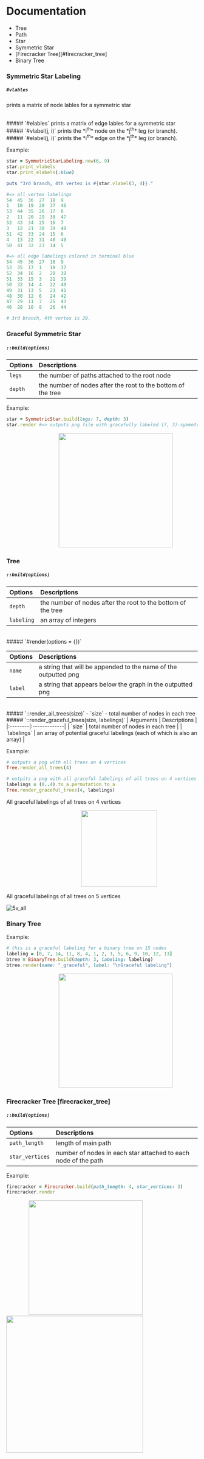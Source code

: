 # Documentation

- Tree
- Path
- Star
- Symmetric Star
- [Firecracker Tree][#firecracker_tree]
- Binary Tree

### Symmetric Star Labeling

##### `#vlables`
prints a matrix of node lables for a symmetric star

<br>
##### `#elables`
prints a matrix of edge lables for a symmetric star

<br>
##### `#vlabel(j, i)`
prints the *i<sup>th</sup>* node on the *j<sup>th</sup>* leg (or branch).

<br>
##### `#elabel(j, i)`
prints the *i<sup>th</sup>* edge on the *j<sup>th</sup>* leg (or branch).

<!-- | Methods | Outpits |
|:--------|:-------------|
| `#vlables` | prints a matrix of node lables for a symmetric star |
| `#elables` | prints a matrix of edge lables for a symmetric star |
| `#vlabel(j, i)` | prints the *ith* node on the *jth* leg (or branch). |
| `#elabel(j, i)` | prints the *ith* edge on the *jth* leg (or branch). | -->

Example:

```ruby
star = SymmetricStarLabeling.new(6, 9)
star.print_vlabels
star.print_elabels(:blue)

puts "3rd branch, 4th vertex is #{star.vlabel(3, 4)}."

#=> all vertex labelings
54	45	36	27	18	9
1	10	19	28	37	46
53	44	35	26	17	8
2	11	20	29	38	47
52	43	34	25	16	7
3	12	21	30	39	48
51	42	33	24	15	6
4	13	22	31	40	49
50	41	32	23	14	5

#=> all edge labelings colored in terminal blue
54	45	36	27	18	9
53	35	17	1	19	37
52	34	16	2	20	38
51	33	15	3	21	39
50	32	14	4	22	40
49	31	13	5	23	41
48	30	12	6	24	42
47	29	11	7	25	43
46	28	10	8	26	44

# 3rd branch, 4th vertex is 20.
```

### Graceful Symmetric Star

##### `::build(options)`

| Options | Descriptions |
|:--------|:-------------|
| `legs` | the number of paths attached to the root node |
| `depth` | the number of nodes after the root to the bottom of the tree |

Example:

```ruby
star = SymmetricStar.build(legs: 7, depth: 3)
star.render #=> outputs png file with gracefully labeled (7, 3)-symmetric star
```

&nbsp;&nbsp;&nbsp;&nbsp;&nbsp;&nbsp;&nbsp;&nbsp;&nbsp;&nbsp;&nbsp;&nbsp;&nbsp;&nbsp;&nbsp;&nbsp;&nbsp;&nbsp;&nbsp;&nbsp;&nbsp;&nbsp;&nbsp;&nbsp;&nbsp;&nbsp;&nbsp;&nbsp;&nbsp;&nbsp;&nbsp;&nbsp;&nbsp;&nbsp;&nbsp;<img src="graph_images/73_symmetric_star.png" width="300">

### Tree

##### `::build(options)`

| Options | Descriptions |
|:--------|:-------------|
|`depth` | the number of nodes after the root to the bottom of the tree |
|`labeling` | an array of integers |

<br>
##### `#render(options = {})`

| Options | Descriptions |
|:--------|:-------------|
| `name` | a string that will be appended to the name of the outputted png |
| `label` | a string that appears below the graph in the outputted png |

<br>
##### `::render_all_trees(size)`
- `size` - total number of nodes in each tree

<br>
##### `::render_graceful_trees(size, labelings)`
| Arguments | Descriptions |
|:--------|:-------------|
| `size` | total number of nodes in each tree |
| `labelings` | an array of potential graceful labelings (each of which is also an array) |

Example:

```ruby
# outputs a png with all trees on 4 vertices
Tree.render_all_trees(4)

# outpits a png with all graceful labelings of all trees on 4 vertices
labelings = (0..4).to_a.permutation.to_a
Tree.render_graceful_trees(4, labelings)
```

All graceful labelings of all trees on 4 vertices

&nbsp;&nbsp;&nbsp;&nbsp;&nbsp;&nbsp;&nbsp;&nbsp;&nbsp;&nbsp;&nbsp;&nbsp;&nbsp;&nbsp;&nbsp;&nbsp;&nbsp;&nbsp;&nbsp;&nbsp;&nbsp;&nbsp;&nbsp;&nbsp;&nbsp;&nbsp;&nbsp;&nbsp;&nbsp;&nbsp;&nbsp;&nbsp;&nbsp;&nbsp;&nbsp;&nbsp;&nbsp;&nbsp;&nbsp;&nbsp;&nbsp;&nbsp;&nbsp;&nbsp;&nbsp;&nbsp;&nbsp;&nbsp;&nbsp; <img src="graph_images/4v_all.png" width="200">

All graceful labelings of all trees on 5 vertices

![5v_all][5v_all]

### Binary Tree

Example:

```ruby
# this is a graceful labeling for a binary tree on 15 nodes
labeling = [0, 7, 14, 11, 8, 4, 1, 2, 3, 5, 6, 9, 10, 12, 13]
btree = BinaryTree.build(depth: 3, labeling: labeling)
btree.render(name: "_graceful", label: "\nGraceful labeling")
```

&nbsp;&nbsp;&nbsp;&nbsp;&nbsp;&nbsp;&nbsp;&nbsp;&nbsp;&nbsp;&nbsp;&nbsp;&nbsp;&nbsp;&nbsp;&nbsp;&nbsp;&nbsp;&nbsp;&nbsp;&nbsp;&nbsp;&nbsp;&nbsp;&nbsp;&nbsp;&nbsp;&nbsp;&nbsp;&nbsp;&nbsp;&nbsp;&nbsp;&nbsp;&nbsp;<img src="graph_images/btree_depth_3_graceful.png" width="300">


### Firecracker Tree [firecracker_tree]

##### `::build(options)`

| Options | Descriptions |
|:--------|:-------------|
|`path_length` | length of main path |
|`star_vertices` | number of nodes in each star attached to each node of the path|

Example:

```ruby
firecracker = Firecracker.build(path_length: 4, star_vertices: 3)
firecracker.render
```

&nbsp;&nbsp;&nbsp;&nbsp;&nbsp;&nbsp;&nbsp;&nbsp;&nbsp;&nbsp;&nbsp;&nbsp;&nbsp;&nbsp; <img src="graph_images/firecracker_45.png" width="300"> &nbsp;&nbsp;&nbsp;&nbsp;&nbsp;&nbsp;&nbsp;&nbsp;&nbsp;&nbsp;&nbsp;&nbsp;&nbsp;&nbsp;
<img src="graph_images/firecracker_43.png" height="360">




[4v_all]: ./graph_images/4v_all.png
[5v_all]: ./graph_images/5v_all.png
